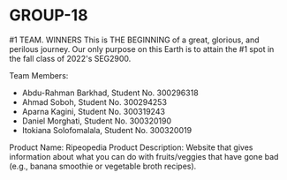 # GROUP-18
#1 TEAM. WINNERS
This is THE BEGINNING of a great, glorious, and perilous journey. Our only purpose on this Earth is to attain the #1 spot in the fall class of 2022's SEG2900.

Team Members:
- Abdu-Rahman Barkhad, Student No. 300296318
- Ahmad Soboh, Student No. 300294253
- Aparna Kagini, Student No. 300319243
- Daniel Morghati, Student No. 300320190
- Itokiana Solofomalala, Student No. 300320019


Product Name: Ripeopedia
Product Description: Website that gives information about what you can do with fruits/veggies that have gone bad (e.g., banana smoothie or vegetable broth recipes).
